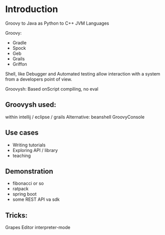 # Introduction

Groovy to Java as Python to C++
JVM Languages

Groovy:
- Gradle
- Spock
- Geb
- Grails
- Griffon

Shell, like Debugger and Automated testing allow interaction with a system from a developers point of view.

Groovysh: Based onScript compiling, no eval 

## Groovysh used:

within intellij / eclipse / grails
Alternative: beanshell GroovyConsole

## Use cases

- Writing tutorials
- Exploring API / library
- teaching

## Demonstration

- fibonacci or so
- ratpack
- spring boot
- some REST API va sdk


## Tricks:

Grapes
Editor
interpreter-mode

